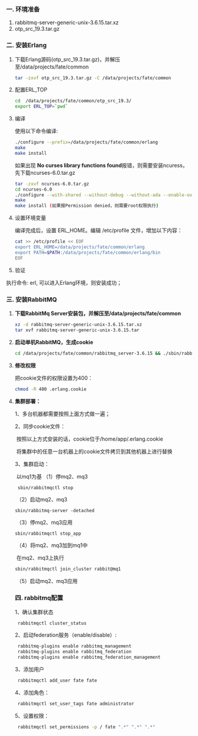 ### 一. 环境准备

1. rabbitmq-server-generic-unix-3.6.15.tar.xz
2. otp_src_19.3.tar.gz

### 二. 安装Erlang

1. 下载Erlang源码(otp_src_19.3.tar.gz)，并解压至/data/projects/fate/common

   ```bash
   tar -zxvf otp_src_19.3.tar.gz -C /data/projects/fate/common
   ```

2. 配置ERL_TOP

   ```bash
   cd  /data/projects/fate/common/otp_src_19.3/
   export ERL_TOP=`pwd`
   ```

3. 编译

   使用以下命令编译:

   ```bash
   ./configure --prefix=/data/projects/fate/common/erlang
   make
   make install
   ```

   如果出现 **No curses library functions found**报错，则需要安装ncuress，先下载ncurses-6.0.tar.gz

   ```bash
   tar -zxvf ncurses-6.0.tar.gz
   cd ncurses-6.0
   ./configure --with-shared --without-debug --without-ada --enable-overwrite  
   make
   make install (如果报Permission denied，则需要root权限执行)
   ```

4. 设置环境变量

   编译完成后，设置 ERL_HOME。编辑 /etc/profile 文件，增加以下内容：

   ```bash
   cat >> /etc/profile << EOF
   export ERL_HOME=/data/projects/fate/common/erlang
   export PATH=$PATH:/data/projects/fate/common/erlang/bin
   EOF
   ```

5.  验证

   执行命令: erl, 可以进入Erlang环境，则安装成功；

### 三. 安装RabbitMQ

1. **下载RabbitMq Server安装包，并解压至/data/projects/fate/common**

   ```bash
   xz -d rabbitmq-server-generic-unix-3.6.15.tar.xz
   tar xvf rabbitmq-server-generic-unix-3.6.15.tar
   ```

2. **启动单机RabbitMQ，生成cookie**

   ```bash
   cd /data/projects/fate/common/rabbitmq_server-3.6.15 && ./sbin/rabbitmq-server -detached
   ```

3. **修改权限**

   把cookie文件的权限设置为400：

   ```bash
   chmod -R 400 .erlang.cookie 
   ```

4. **集群部署：**

   1、多台机器都需要按照上面方式做一遍；

   2、同步cookie文件：

   ​	按照以上方式安装的话，cookie位于/home/app/.erlang.cookie

   ​	将集群中的任意一台机器上的cookie文件拷贝到其他机器上进行替换

   3、集群启动：

   ​	以mq1为基
   	（1）停mq2、mq3

   ```
    sbin/rabbitmqctl stop
   ```

   ​        （2）启动mq2、mq3

     ```
    sbin/rabbitmq-server -detached
     ```

   ​	（3）停mq2、mq3应用

      ```bash
    sbin/rabbitmqctl stop_app
      ```

   ​	（4）将mq2、mq3加到mq1中

   ​        	在mq2、mq3上执行

      ```bash
    sbin/rabbitmqctl join_cluster rabbit@mq1
      ```

   ​	（5）启动mq2、mq3应用             

   ### 四. rabbitmq配置

   1、确认集群状态

   ```bash
    rabbitmqctl cluster_status
   ```

   2、启动federation服务（enable/disable）:

   ```bash
    rabbitmq-plugins enable rabbitmq_management
    rabbitmq-plugins enable rabbitmq_federation
    rabbitmq-plugins enable rabbitmq_federation_management  
   ```

   3、添加用户

   ```bash
    rabbitmqctl add_user fate fate
   ```

   4、添加角色：

   ```bash
    rabbitmqctl set_user_tags fate administrator
   ```

   5、设置权限：

   ```bash
    rabbitmqctl set_permissions -p / fate ".*" ".*" ".*" 
   ```